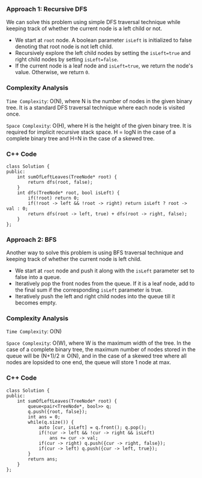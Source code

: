 ### Approach 1: Recursive DFS

We can solve this problem  using simple DFS traversal technique while keeping track of whether the current node is a left child or not.

- We start at `root` node. A boolean parameter `isLeft` is initialized to false denoting that root node is not left child.
- Recursively explore the left child nodes by setting the `isLeft=true` and right child nodes by setting `isLeft=false`.
- If the current node is a leaf node and `isLeft=true`, we return the node's value. Otherwise, we return `0`.

### Complexity Analysis
`Time Complexity`: O(N), where N is the number of nodes in the given binary tree. 
It is a standard DFS traversal technique where each node is visited once.

`Space Complexity`: O(H), where H is the height of the given binary tree. 
It is required for implicit recursive stack space. 
H = logN in the case of a complete binary tree and H=N in the case of a skewed tree.

### C++ Code
```
class Solution {
public:
    int sumOfLeftLeaves(TreeNode* root) {
        return dfs(root, false);
    }
    int dfs(TreeNode* root, bool isLeft) {
        if(!root) return 0;
        if(!root -> left && !root -> right) return isLeft ? root -> val : 0;
        return dfs(root -> left, true) + dfs(root -> right, false);
    }
};
```
###  Approach 2: BFS

Another way to solve this problem is using BFS traversal technique and keeping track of whether the current node is left child.

- We start at `root` node and push it along with the `isLeft` parameter set to false into a queue.
- Iteratively pop the front nodes from the queue. If it is a leaf node, add to the final sum if the corresponding `isLeft` parameter is true.
- Iteratively push the left and right child nodes into the queue till it becomes empty.

### Complexity Analysis

`Time Complexity`: O(N)

`Space Complexity`: O(W), where W is the maximum width of the tree. 
In the case of a complete binary tree, the maximum number of nodes stored in the queue will be (N+1)/2 ≅ O(N),
and in the case of a skewed tree where all nodes are lopsided to one end, the queue will store 1 node at max.

### C++ Code
```
class Solution {
public:
    int sumOfLeftLeaves(TreeNode* root) {
        queue<pair<TreeNode*, bool>> q;
        q.push({root, false});
        int ans = 0;
        while(q.size()) {
            auto [cur, isLeft] = q.front(); q.pop();
            if(!cur -> left && !cur -> right && isLeft) 
                ans += cur -> val;
            if(cur -> right) q.push({cur -> right, false});
            if(cur -> left) q.push({cur -> left, true});
        }
        return ans;
    }
};
```
